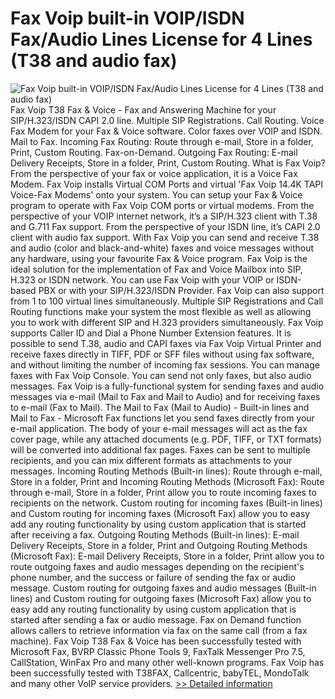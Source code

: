 # Fax Voip built-in VOIP/ISDN Fax/Audio Lines License for 4 Lines (T38 and audio fax)
![Fax Voip built-in VOIP/ISDN Fax/Audio Lines License for 4 Lines (T38 and audio fax)](https://mycommerce.akamaized.net/api/pimages/P300362006/BIG/300362006.PNG)
Fax Voip T38 Fax & Voice - Fax and Answering Machine for your SIP/H.323/ISDN CAPI 2.0 line. Multiple SIP Registrations. Call Routing. Voice Fax Modem for your Fax & Voice software. Color faxes over VOIP and ISDN. Mail to Fax. Incoming Fax Routing: Route through e-mail, Store in a folder, Print, Custom Routing. Fax-on-Demand. Outgoing Fax Routing: E-mail Delivery Receipts, Store in a folder, Print, Custom Routing.
What is Fax Voip? From the perspective of your fax or voice application, it is a Voice Fax Modem. Fax Voip installs Virtual COM Ports and virtual 'Fax Voip 14.4K TAPI Voice-Fax Modems' onto your system. You can setup your Fax & Voice program to operate with Fax Voip COM ports or virtual modems. From the perspective of your VOIP internet network, it’s a SIP/H.323 client with T.38 and G.711 Fax support. From the perspective of your ISDN line, it’s CAPI 2.0 client with audio fax support. With Fax Voip you can send and receive T.38 and audio (color and black-and-white) faxes and voice messages without any hardware, using your favourite Fax & Voice program. Fax Voip is the ideal solution for the implementation of Fax and Voice Mailbox into SIP, H.323 or ISDN network. You can use Fax Voip with your VOIP or ISDN-based PBX or with your SIP/H.323/ISDN Provider. Fax Voip can also support from 1 to 100 virtual lines simultaneously.
Multiple SIP Registrations and Call Routing functions make your system the most flexible as well as allowing you to work with different SIP and H.323 providers simultaneously.
Fax Voip supports Caller ID and Dial a Phone Number Extension features.
It is possible to send T.38, audio and CAPI faxes via Fax Voip Virtual Printer and receive faxes directly in TIFF, PDF or SFF files without using fax software, and without limiting the number of incoming fax sessions. You can manage faxes with Fax Voip Console.
You can send not only faxes, but also audio messages.
Fax Voip is a fully-functional system for sending faxes and audio messages via e-mail (Mail to Fax and Mail to Audio) and for receiving faxes to e-mail (Fax to Mail).
The Mail to Fax (Mail to Audio) - Built-in lines and Mail to Fax - Microsoft Fax functions let you send faxes directly from your e-mail application. The body of your e-mail messages will act as the fax cover page, while any attached documents (e.g. PDF, TIFF, or TXT formats) will be converted into additional fax pages. Faxes can be sent to multiple recipients, and you can mix different formats as attachments to your messages.
Incoming Routing Methods (Built-in lines): Route through e-mail, Store in a folder, Print and Incoming Routing Methods (Microsoft Fax): Route through e-mail, Store in a folder, Print allow you to route incoming faxes to recipients on the network. Custom routing for incoming faxes (Built-in lines) and Custom routing for incoming faxes (Microsoft Fax) allow you to easy add any routing functionality by using custom application that is started after receiving a fax.
Outgoing Routing Methods (Built-in lines): E-mail Delivery Receipts, Store in a folder, Print and Outgoing Routing Methods (Microsoft Fax): E-mail Delivery Receipts, Store in a folder, Print allow you to route outgoing faxes and audio messages depending on the recipient's phone number, and the success or failure of sending the fax or audio message. Custom routing for outgoing faxes and audio messages (Built-in lines) and Custom routing for outgoing faxes (Microsoft Fax) allow you to easy add any routing functionality by using custom application that is started after sending a fax or audio message.
Fax on Demand function allows callers to retrieve information via fax on the same call (from a fax machine).
Fax Voip T38 Fax & Voice has been successfully tested with Microsoft Fax, BVRP Classic Phone Tools 9, FaxTalk Messenger Pro 7.5, CallStation, WinFax Pro and many other well-known programs.
Fax Voip has been successfully tested with T38FAX, Callcentric, babyTEL, MondoTalk and many other VoIP service providers.
[>> Detailed information](https://secure.shareit.com/shareit/product.html?productid=300362006&affiliateid=200057808)